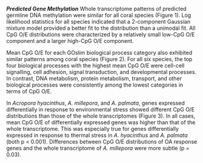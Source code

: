 
_**Predicted Gene Methylation**_
Whole transcriptome patterns of predicted germline DNA methylation were similar for all coral species (Figure 1). Log likelihood statistics for all species indicated that a 2-component Gaussian mixture model provided a better fit to the distribution than a unimodal fit. All CpG O/E distributions were characterized by a relatively small low-CpG O/E component and a larger high-CpG O/E component. 

Mean CpG O/E for each GOslim biological process category also exhibited similar patterns among coral species (Figure 2). For all six species, the top four biological processes with the highest mean CpG O/E were cell-cell signalling, cell adhesion, signal transduction, and developmental processes. In contrast, DNA metabolism, protein metabolism, transport, and other biological processes were consistently among the lowest categories in terms of CpG O/E. 

In *Acropora hyacinthus*, *A. millepora*, and *A. palmata*, genes expressed differentially in response to environmental stress showed different CpG O/E distributions than those of the whole transcriptomes (Figure 3). In all cases, mean CpG O/E of differentially expressed genes was higher than that of the whole transcriptome. This was especially true for genes differentially expressed in response to thermal stress in *A. hyacinthus* and *A. palmata* (both p < 0.001). Differences between CpG O/E distributions of OA response genes and the whole transcriptome of *A. millepora* were more subtle (p = 0.03).

